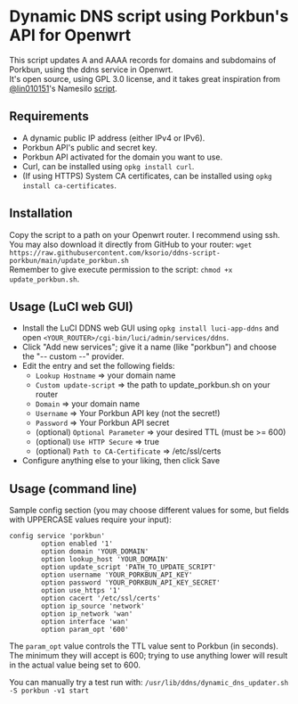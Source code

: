 # Dynamic DNS script using Porkbun's API for Openwrt

This script updates A and AAAA records for domains and subdomains of Porkbun, using the ddns service in Openwrt.\
It's open source, using GPL 3.0 license, and it takes great inspiration from [@lin010151](https://github.com/lin010151)'s Namesilo [script](https://github.com/lin010151/ddns-scripts_namesilo).

## Requirements

- A dynamic public IP address (either IPv4 or IPv6).
- Porkbun API's public and secret key.
- Porkbun API activated for the domain you want to use.
- Curl, can be installed using `opkg install curl`.
- (If using HTTPS) System CA certificates, can be installed using `opkg install ca-certificates`.

## Installation

Copy the script to a path on your Openwrt router. I recommend using ssh. \
You may also download it directly from GitHub to your router: `wget https://raw.githubusercontent.com/ksorio/ddns-script-porkbun/main/update_porkbun.sh` \
Remember to give execute permission to the script: `chmod +x update_porkbun.sh`.

## Usage (LuCI web GUI)

- Install the LuCI DDNS web GUI using `opkg install luci-app-ddns` and open `<YOUR_ROUTER>/cgi-bin/luci/admin/services/ddns`.
- Click "Add new services"; give it a name (like "porkbun") and choose the "-- custom --" provider.
- Edit the entry and set the following fields:
  - `Lookup Hostname` => your domain name
  - `Custom update-script` => the path to update_porkbun.sh on your router
  - `Domain` => your domain name
  - `Username` => Your Porkbun API key (not the secret!)
  - `Password` => Your Porkbun API secret
  - (optional) `Optional Parameter` => your desired TTL (must be >= 600)
  - (optional) `Use HTTP Secure` => true
  - (optional) `Path to CA-Certificate` => /etc/ssl/certs
- Configure anything else to your liking, then click Save

## Usage (command line)

Sample config section (you may choose different values for some, but fields with UPPERCASE values require your input):

```
config service 'porkbun'
        option enabled '1'
        option domain 'YOUR_DOMAIN'
        option lookup_host 'YOUR_DOMAIN'
        option update_script 'PATH_TO_UPDATE_SCRIPT'
        option username 'YOUR_PORKBUN_API_KEY'
        option password 'YOUR_PORKBUN_API_KEY_SECRET'
        option use_https '1'
        option cacert '/etc/ssl/certs'
        option ip_source 'network'
        option ip_network 'wan'
        option interface 'wan'
        option param_opt '600'
```

The `param_opt` value controls the TTL value sent to Porkbun (in seconds). The minimum they will accept is 600; trying to use anything lower will result in the actual value being set to 600.

You can manually try a test run with: `/usr/lib/ddns/dynamic_dns_updater.sh -S porkbun -v1 start`
